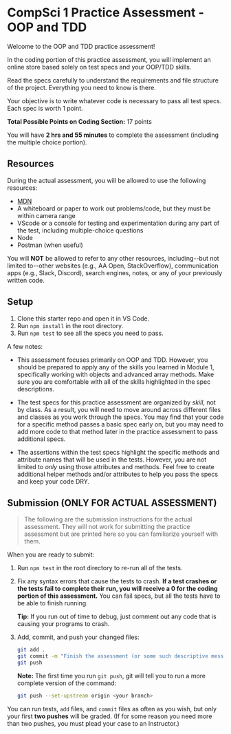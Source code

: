 # CompSci 1 Practice Assessment - OOP and TDD

Welcome to the OOP and TDD practice assessment!

In the coding portion of this practice assessment, you will implement an online
store based solely on test specs and your OOP/TDD skills.

Read the specs carefully to understand the requirements and file structure of
the project. Everything you need to know is there.

Your objective is to write whatever code is necessary to pass all test specs.
Each spec is worth 1 point.

__Total Possible Points on Coding Section:__ 17 points

You will have **2 hrs and 55 minutes** to complete the assessment (including the
multiple choice portion).

## Resources

During the actual assessment, you will be allowed to use the following
resources:

* [MDN]
* A whiteboard or paper to work out problems/code, but they must be within
  camera range
* VScode or a console for testing and experimentation during any part of the
  test, including multiple-choice questions
* Node
* Postman (when useful)

You will **NOT** be allowed to refer to any other resources, including--but not
limited to--other websites (e.g., AA Open, StackOverflow), communication apps
(e.g., Slack, Discord), search engines, notes, or any of your previously written
code.

## Setup

1. Clone this starter repo and open it in VS Code.
2. Run `npm install` in the root directory.
3. Run `npm test` to see all the specs you need to pass.

A few notes:

* This assessment focuses primarily on OOP and TDD. However, you should be
  prepared to apply any of the skills you learned in Module 1, specifically
  working with objects and advanced array methods. Make sure you are comfortable
  with all of the skills highlighted in the spec descriptions.

* The test specs for this practice assessment are organized by _skill_, not by
  class. As a result, you will need to move around across different files and
  classes as you work through the specs. You may find that your code for a
  specific method passes a basic spec early on, but you may need to add more
  code to that method later in the practice assessment to pass additional specs.

* The assertions within the test specs highlight the specific methods and
  attribute names that will be used in the tests. However, you are not limited
  to _only_ using those attributes and methods. Feel free to create additional
  helper methods and/or attributes to help you pass the specs and keep your code
  DRY.

## Submission (ONLY FOR ACTUAL ASSESSMENT)

> The following are the submission instructions for the actual assessment. They
> will not work for submitting the practice assessment but are printed here so
> you can familiarize yourself with them.

When you are ready to submit:

1. Run `npm test` in the root directory to re-run all of the tests.
  
2. Fix any syntax errors that cause the tests to crash. **If a test crashes or
   the tests fail to complete their run, you will receive a 0 for the coding
   portion of this assessment.** You can fail specs, but all the tests have to
   be able to finish running.

   **Tip:** If you run out of time to debug, just comment out any code that is
   causing your programs to crash.

3. Add, commit, and push your changed files:

   ```sh
   git add .
   git commit -m "Finish the assessment (or some such descriptive message)"
   git push
   ```

   **Note:** The first time you run `git push`, git will tell you to run a more
   complete version of the command:

   ```sh
   git push --set-upstream origin <your branch>
   ```

You can run tests, `add` files, and `commit` files as often as you wish, but
only your first **two pushes** will be graded. (If for some reason you need more
than two pushes, you must plead your case to an Instructor.)

[MDN]: https://developer.mozilla.org/en-US/

